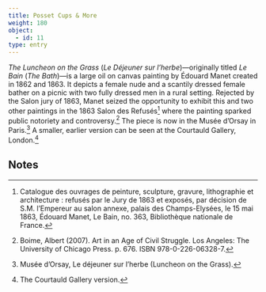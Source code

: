 ```yaml
---
title: Posset Cups & More
weight: 180
object:
  - id: 11
type: entry
---
```


*The Luncheon on the Grass* (*Le Déjeuner sur l’herbe*)—originally titled *Le
Bain* (*The Bath*)—is a large oil on canvas painting by Édouard Manet created
in 1862 and 1863. It depicts a female nude and a scantily dressed female bather
on a picnic with two fully dressed men in a rural setting. Rejected by the
Salon jury of 1863, Manet seized the opportunity to exhibit this and two other
paintings in the 1863 Salon des Refusés[^1] where the painting sparked public
notoriety and controversy.[^2] The piece is now in the Musée d’Orsay in
Paris.[^3] A smaller, earlier version can be seen at the Courtauld Gallery,
London.[^4]



## Notes

[^1]: Catalogue des ouvrages de peinture, sculpture, gravure, lithographie et architecture : refusés par le Jury de 1863 et exposés, par décision de S.M. l’Empereur au salon annexe, palais des Champs-Elysées, le 15 mai 1863, Édouard Manet, Le Bain, no. 363, Bibliothèque nationale de France.

[^2]: Boime, Albert (2007). Art in an Age of Civil Struggle. Los Angeles: The University of Chicago Press. p. 676. ISBN 978-0-226-06328-7.

[^3]: Musée d’Orsay, Le déjeuner sur l’herbe (Luncheon on the Grass).

[^4]: The Courtauld Gallery version.
